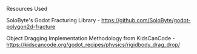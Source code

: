 Resources Used

SoloByte's Godot Fracturing Library - https://github.com/SoloByte/godot-polygon2d-fracture

Object Dragging Implementation Methodology from KidsCanCode - https://kidscancode.org/godot_recipes/physics/rigidbody_drag_drop/